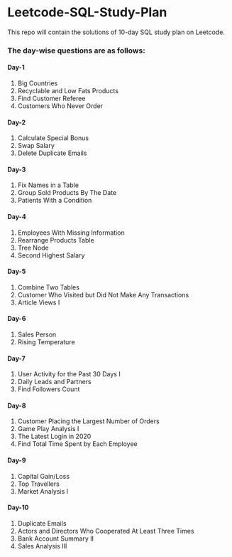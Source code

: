 # Leetcode-SQL-Study-Plan
This repo will contain the solutions of 10-day SQL study plan on Leetcode.

### The day-wise questions are as follows:

#### Day-1
1) Big Countries
2) Recyclable and Low Fats Products
3) Find Customer Referee
4) Customers Who Never Order

#### Day-2
1) Calculate Special Bonus
2) Swap Salary
3) Delete Duplicate Emails

#### Day-3
1) Fix Names in a Table
2) Group Sold Products By The Date
3) Patients With a Condition

#### Day-4
1) Employees With Missing Information
2) Rearrange Products Table
3) Tree Node
4) Second Highest Salary

#### Day-5
1) Combine Two Tables
2) Customer Who Visited but Did Not Make Any Transactions
3) Article Views I

#### Day-6
1) Sales Person
2) Rising Temperature

#### Day-7
1) User Activity for the Past 30 Days I
2) Daily Leads and Partners
3) Find Followers Count

#### Day-8
1) Customer Placing the Largest Number of Orders
2) Game Play Analysis I
3) The Latest Login in 2020
4) Find Total Time Spent by Each Employee

#### Day-9
1) Capital Gain/Loss
2) Top Travellers
3) Market Analysis I

#### Day-10
1) Duplicate Emails
2) Actors and Directors Who Cooperated At Least Three Times
3) Bank Account Summary II
4) Sales Analysis III
